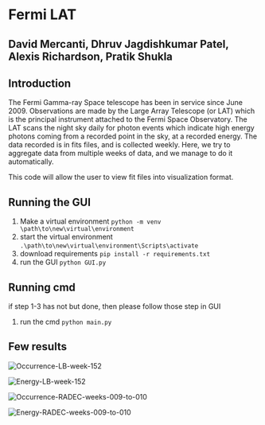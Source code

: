 # Fermi LAT
## David Mercanti, Dhruv Jagdishkumar Patel, Alexis Richardson, Pratik Shukla
## Introduction
The Fermi Gamma-ray Space telescope has been in service since June 2009.  Observations are made by the Large Array Telescope (or LAT) which is the principal instrument attached to the Fermi Space Observatory. The LAT scans the night sky daily for photon events which indicate high energy photons coming from a recorded point in the sky, at a recorded energy. The data recorded is in fits files, and is collected weekly. Here, we try to aggregate data from multiple weeks of data, and we manage to do it automatically.   
  
  
This code will allow the user to view fit files into visualization format.

## Running the GUI
1. Make a virtual environment
    `python -m venv \path\to\new\virtual\environment`
2. start the virtual environment
        `.\path\to\new\virtual\environment\Scripts\activate`
3. download requirements
    `pip install -r requirements.txt`
4. run the GUI
    `python GUI.py`
## Running cmd
if step 1-3 has not but done, then please follow those step in GUI
1. run the cmd
    `python main.py`
      
## Few results   
 ![Occurrence-LB-week-152](https://user-images.githubusercontent.com/34422998/161398673-18739a9e-5ca2-4d9e-91e5-ab7df79a6ec9.jpg)
  
 ![Energy-LB-week-152](https://user-images.githubusercontent.com/34422998/161398693-0f5a21f5-3b11-4b3b-8d97-bb0ae9b3304a.jpg)  
 
 ![Occurrence-RADEC-weeks-009-to-010](https://user-images.githubusercontent.com/34422998/161398709-59fa1820-2a90-4e61-a060-4ebe684fa5b2.jpg)  
 
 ![Energy-RADEC-weeks-009-to-010](https://user-images.githubusercontent.com/34422998/161398747-e0dec1fa-453f-4b78-98af-d49003149fb5.jpg)
